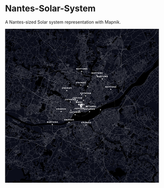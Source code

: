# Nantes-Solar-System

A Nantes-sized Solar system representation with Mapnik.

![Nantes Solar System map glimpse](https://github.com/patjennings/Nantes-Solar-System/blob/master/examples/map_export.png)
